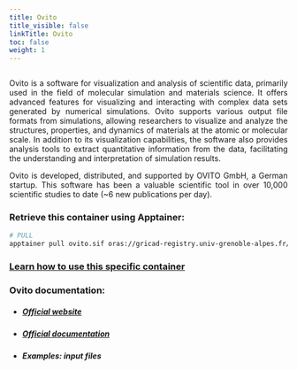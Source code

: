 ```yaml
---
title: Ovito
title_visible: false
linkTitle: Ovito
toc: false
weight: 1
---
```


<a href="https://www.ovito.org/" target="_blank"><img class="logo-ovito" width="500px"/></a>

<div align="justify">

Ovito is a software for visualization and analysis of scientific data, primarily used in the field of molecular simulation and materials science. It offers advanced features for visualizing and interacting with complex data sets generated by numerical simulations. Ovito supports various output file formats from simulations, allowing researchers to visualize and analyze the structures, properties, and dynamics of materials at the atomic or molecular scale. In addition to its visualization capabilities, the software also provides analysis tools to extract quantitative information from the data, facilitating the understanding and interpretation of simulation results.

Ovito is developed, distributed, and supported by OVITO GmbH, a German startup. This software has been a valuable scientific tool in over 10,000 scientific studies to date (~6 new publications per day).

</div>

<!-- ### Direct download link: {{< inline-svg src="paperclip" height="32px" width="32px" class="svg-inline-custom" >}} Ovito -->

### Retrieve this container using Apptainer:

```bash
# PULL
apptainer pull ovito.sif oras://gricad-registry.univ-grenoble-alpes.fr/diamond/apptainer/apptainer-singularity-projects/ovito.sif:latest
```

### <a href="/en/documentation/by-container/ovito">Learn how to use this specific container</a>

### Ovito documentation:

- ##### <a href="https://www.ovito.org/" target="_blank">Official website</a>

- ##### <a href="https://www.ovito.org/docs/current" target="_blank">Official documentation</a>

- ##### Examples: input files